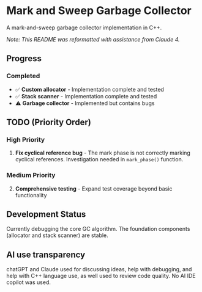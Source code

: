 # Mark and Sweep Garbage Collector

A mark-and-sweep garbage collector implementation in C++.

*Note: This README was reformatted with assistance from Claude 4.*

## Progress

### Completed
- ✅ **Custom allocator** - Implementation complete and tested
- ✅ **Stack scanner** - Implementation complete and tested  
- ⚠️ **Garbage collector** - Implemented but contains bugs

## TODO (Priority Order)

### High Priority
1. **Fix cyclical reference bug** - The mark phase is not correctly marking cyclical references. Investigation needed in `mark_phase()` function.

### Medium Priority  
2. **Comprehensive testing** - Expand test coverage beyond basic functionality

## Development Status
Currently debugging the core GC algorithm. The foundation components (allocator and stack scanner) are stable. 

## AI use transparency 
chatGPT and Claude used for discussing ideas, help with debugging, and help with C++ language use, as well used to review code quality. 
No AI IDE copilot was used. 
